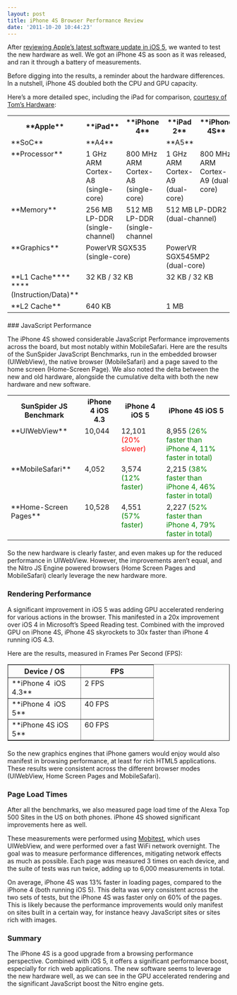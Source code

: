 ```yaml
---
layout: post
title: iPhone 4S Browser Performance Review
date: '2011-10-20 10:44:23'
---
```



After [reviewing Apple’s latest software update in iOS 5](http://www.blaze.io/mobile/ios5-top10-performance-changes/), we wanted to test the new hardware as well. We got an iPhone 4S as soon as it was released, and ran it through a battery of measurements.

Before digging into the results, a reminder about the hardware differences. In a nutshell, iPhone 4S doubled both the CPU and GPU capacity.  
  
 Here’s a more detailed spec, including the iPad for comparison, [courtesy of Tom’s Hardware](http://www.tomshardware.com/reviews/iphone-4s-a5-performance,3051-2.html):

<table border="0" cellpadding="0" cellspacing="0" style="margin-bottom: 20px"><tbody><tr><th>**Apple**</th><th>**iPad**</th><th>**iPhone 4**</th><th>**iPad 2**</th><th>**iPhone 4S**</th></tr><tr><td valign="top">**SoC**</td><td colspan="2" valign="top">**A4**</td><td colspan="2" valign="top">**A5**</td></tr><tr><td valign="top">**Processor**</td><td valign="top">1 GHz ARM Cortex-A8 (single-core)</td><td valign="top">800 MHz ARM Cortex-A8 (single-core)</td><td valign="top">1 GHz ARM Cortex-A9 (dual-core)</td><td valign="top">800 MHz ARM Cortex-A9 (dual-core)</td></tr><tr><td valign="top">**Memory**</td><td valign="top">256 MB LP-DDR (single-channel)</td><td valign="top">512 MB LP-DDR (single-channel</td><td colspan="2" valign="top">512 MB LP-DDR2 (dual-channel)</td></tr><tr><td valign="top">**Graphics**</td><td colspan="2" valign="top">PowerVR SGX535 (single-core)</td><td colspan="2" valign="top">PowerVR SGX545MP2 (dual-core)</td></tr><tr><td valign="top">**L1 Cache****  
****(Instruction/Data)**</td><td colspan="2" valign="top">32 KB / 32 KB</td><td colspan="2" valign="top">32 KB / 32 KB</td></tr><tr><td valign="top">**L2 Cache**</td><td colspan="2" valign="top">640 KB</td><td colspan="2" valign="top">1 MB</td></tr></tbody></table>### JavaScript Performance

The iPhone 4S showed considerable JavaScript Performance improvements across the board, but most notably within MobileSafari. Here are the results of the SunSpider JavaScript Benchmarks, run in the embedded browser (UIWebView), the native browser (MobileSafari) and a page saved to the home screen (Home-Screen Page). We also noted the delta between the new and old hardware, alongside the cumulative delta with both the new hardware and new software.

<table style="margin-bottom: 20px"><tbody><tr><th>SunSpider JS Benchmark</th><th>iPhone 4  
 iOS 4.3</th><th>iPhone 4  
 iOS 5</th><th>iPhone 4S  
 iOS 5</th></tr><tr><td valign="top" width="168">**UIWebView**</td><td valign="top" width="79">10,044</td><td valign="top" width="120">12,101  
<span style="color: #ff0000">(20% slower)</span></td><td valign="top" width="227">8,955 <span style="color: #008000">(26% faster than iPhone 4, 11% faster in total)</span></td></tr><tr><td valign="top" width="168">**MobileSafari**</td><td valign="top" width="79">4,052</td><td valign="top" width="120">3,574  
<span style="color: #008000">(12% faster)</span></td><td valign="top" width="227">2,215<span style="color: #008000"> (38% faster than iPhone 4, 46% faster in total)</span></td></tr><tr><td valign="top" width="168">**Home-Screen Pages**</td><td valign="top" width="79">10,528</td><td valign="top" width="120">4,551  
<span style="color: #008000">(57% faster)</span></td><td valign="top" width="227">2,227 <span style="color: #008000">(52% faster than iPhone 4, 79% faster in total)</span></td></tr></tbody></table>So the new hardware is clearly faster, and even makes up for the reduced performance in UIWebView. However, the improvements aren’t equal, and the Nitro JS Engine powered browsers (Home Screen Pages and MobileSafari) clearly leverage the new hardware more.

### Rendering Performance

A significant improvement in iOS 5 was adding GPU accelerated rendering for various actions in the browser. This manifested in a 20x improvement over iOS 4 in Microsoft’s Speed Reading test. Combined with the improved GPU on iPhone 4S, iPhone 4S skyrockets to 30x faster than iPhone 4 running iOS 4.3.

Here are the results, measured in Frames Per Second (FPS):

<table border="1" cellpadding="0" cellspacing="0" style="margin-bottom: 20px"><tbody><tr><th valign="top" width="148">Device / OS</th><th valign="top" width="148">FPS</th></tr><tr><td valign="top" width="148">**iPhone 4  iOS 4.3**</td><td valign="top" width="148">2 FPS</td></tr><tr><td valign="top" width="148">**iPhone 4  iOS 5**</td><td valign="top" width="148">40 FPS</td></tr><tr><td valign="top" width="148">**iPhone 4S iOS 5**</td><td valign="top" width="148">60 FPS</td></tr></tbody></table>So the new graphics engines that iPhone gamers would enjoy would also manifest in browsing performance, at least for rich HTML5 applications. These results were consistent across the different browser modes (UIWebView, Home Screen Pages and MobileSafari).

### Page Load Times

After all the benchmarks, we also measured page load time of the Alexa Top 500 Sites in the US on both phones. iPhone 4S showed significant improvements here as well.

These measurements were performed using [Mobitest](http://www.blaze.io/mobile/), which uses UIWebView, and were performed over a fast WiFi network overnight. The goal was to measure performance differences, mitigating network effects as much as possible. Each page was measured 3 times on each device, and the suite of tests was run twice, adding up to 6,000 measurements in total.

On average, iPhone 4S was 13% faster in loading pages, compared to the iPhone 4 (both running iOS 5). This delta was very consistent across the two sets of tests, but the iPhone 4S was faster only on 60% of the pages. This is likely because the performance improvements would only manifest on sites built in a certain way, for instance heavy JavaScript sites or sites rich with images.

### Summary

The iPhone 4S is a good upgrade from a browsing performance perspective. Combined with iOS 5, it offers a significant performance boost, especially for rich web applications. The new software seems to leverage the new hardware well, as we can see in the GPU accelerated rendering and the significant JavaScript boost the Nitro engine gets.



